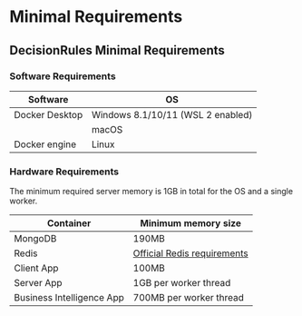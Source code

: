 # Minimal Requirements

## DecisionRules Minimal Requirements

### Software Requirements

| Software       | OS                                |
| -------------- | --------------------------------- |
| Docker Desktop | Windows 8.1/10/11 (WSL 2 enabled) |
|                | macOS                             |
| Docker engine  | Linux                             |

### Hardware Requirements

The minimum required server memory is 1GB in total for the OS and a single worker.

| Container                 | Minimum memory size                                                                                                       |
| ------------------------- | ------------------------------------------------------------------------------------------------------------------------- |
| MongoDB                   | 190MB                                                                                                                     |
| Redis                     | [Official Redis requirements](https://docs.redis.com/latest/rs/administering/designing-production/hardware-requirements/) |
| Client App                | 100MB                                                                                                                     |
| Server App                | 1GB per worker thread                                                                                                     |
| Business Intelligence App | 700MB per worker thread                                                                                                   |
